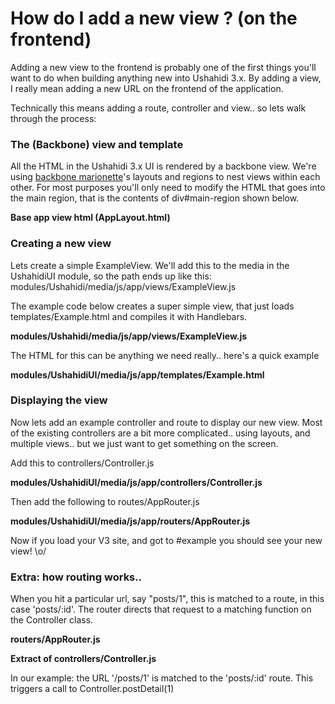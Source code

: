 # How do I add a new view ? (on the frontend)



Adding a new view to the frontend is probably one of the first things you'll
want to do when building anything new into Ushahidi 3.x. By adding a view, I
really mean adding a new URL on the frontend of the application.

Technically this means adding a route, controller and view.. so lets walk
through the process:

### The (Backbone) view and template

All the HTML in the Ushahidi 3.x UI is rendered by a backbone view. We're
using [backbone marionette](http://marionettejs.com/)'s layouts and regions to
nest views within each other. For most purposes you'll only need to modify the
HTML that goes into the main region, that is the contents of div#main-region
shown below.

**Base app view html (AppLayout.html)**

### Creating a new view

Lets create a simple ExampleView. We'll add this to the media in the
UshahidiUI module, so the path ends up like this:
modules/Ushahidi/media/js/app/views/ExampleView.js

The example code below creates a super simple view, that just loads
templates/Example.html and compiles it with Handlebars.

**modules/Ushahidi/media/js/app/views/ExampleView.js**

The HTML for this can be anything we need really.. here's a quick example

**modules/UshahidiUI/media/js/app/templates/Example.html**

### Displaying the view

Now lets add an example controller and route to display our new view. Most of
the existing controllers are a bit more complicated.. using layouts, and
multiple views.. but we just want to get something on the screen.

Add this to controllers/Controller.js

**modules/UshahidiUI/media/js/app/controllers/Controller.js**

Then add the following to routes/AppRouter.js

**modules/UshahidiUI/media/js/app/routers/AppRouter.js**

Now if you load your V3 site, and got to #example you should see your new
view! \o/

### Extra: how routing works..

When you hit a particular url, say "posts/1", this is matched to a route, in
this case 'posts/:id'. The router directs that request to a matching function
on the Controller class.

**routers/AppRouter.js**

**Extract of controllers/Controller.js**

In our example: the URL '/posts/1' is matched to the 'posts/:id' route. This
triggers a call to Controller.postDetail(1)

